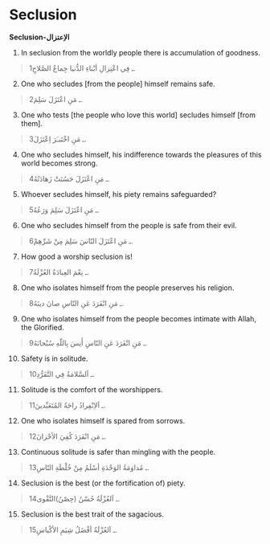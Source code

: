 Seclusion
=========

**Seclusion-الاِعتزال**

1. In seclusion from the worldly people there is accumulation of
goodness.

> 1ـ فِي اعْتِزالِ أبْناءِ الدُّنيا جِماعُ الصَّلاحِ.

2. One who secludes [from the people] himself remains safe.

> 2ـ مَنِ اعْتَزَلَ سَلِمَ.

3. One who tests [the people who love this world] secludes himself [from
them].

> 3ـ مَنِ اخْتَبـَرَ اِعْتَزَلَ.

4. One who secludes himself, his indifference towards the pleasures of
this world becomes strong.

> 4ـ مَنِ اعْتَزَلَ حَسُنَتْ زَهادَتُهُ.

5. Whoever secludes himself, his piety remains safeguarded?

> 5ـ مَنِ اعْتَزَلَ سَلِمَ وَرَعُهُ.

6. One who secludes himself from the people is safe from their evil.

> 6ـ مَنِ اعْتَزَلَ النّاسَ سَلِمَ مِنْ شَرِّهِمْ.

7. How good a worship seclusion is!

> 7ـ نِعْمَ العِبادَةُ العُزْلَةُ.

8. One who isolates himself from the people preserves his religion.

> 8ـ مَنِ انْفَرَدَ عَنِ النّاسِ صانَ دينَهُ.

9. One who isolates himself from the people becomes intimate with Allah,
the Glorified.

> 9ـ مَنِ انْفَرَدَ عَنِ النّاسِ أَنِسَ بِاللّهِ سُبْحانَهُ.

10. Safety is in solitude.

> 10ـ اَلسَّلامَةُ فِي التَّفَرُّدِ.

11. Solitude is the comfort of the worshippers.

> 11ـ اَلاِنْفِرادُ راحَةُ المُتَعَبِّدينَ.

12. One who isolates himself is spared from sorrows.

> 12ـ مَنِ انْفَرَدَ كُفِيَ الأحْزانَ.

13. Continuous solitude is safer than mingling with the people.

> 13ـ مُداوَمَةُ الوَحْدَةِ أسْلَمُ مِنْ خُلْطَةِ النّاسِ.

14. Seclusion is the best (or the fortification of) piety.

> 14ـ اَلعُزْلَةُ حُسْنُ (حِصْنُ)التَّقْوى.

15. Seclusion is the best trait of the sagacious.

> 15ـ اَلعُزْلَةُ أفْضَلُ شِيَمِ الأكْياسِ.


